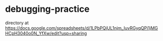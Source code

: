 # debugging-practice
directory at https://docs.google.com/spreadsheets/d/1LPbPQjUL1njm_IuvRGyqQPi1jMGHCpH3040o0N_YfXw/edit?usp=sharing
